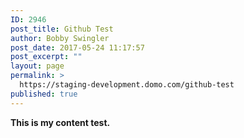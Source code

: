 ```yaml
---
ID: 2946
post_title: Github Test
author: Bobby Swingler
post_date: 2017-05-24 11:17:57
post_excerpt: ""
layout: page
permalink: >
  https://staging-development.domo.com/github-test
published: true
---
```

**This is my content test.**
